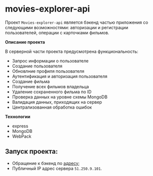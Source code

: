 # movies-explorer-api
Проект `Movies-explorer-api` является бэкенд частью приложения со следующими возможностями: авторизации и регистрации пользователей, операции с карточками фильмов.

**Описание проекта**

 В серверной части проекта предусмотрена функциональность:
  * Запрос информации о пользователе
  * Создание пользователя
  * Обновлние профиля пользователя
  * Аутентификация и авторизация пользователя
  * Создание фильма
  * Получение всех фильмов владельца
  * Удаление сохраненного фильма по ID
  * Проверка данных на уровне схемы MongoDB
  * Валидация данных, приходящих на сервер
  * Централизованная обработка ошибок

**Технологии**

* express
* MongoDB
* WebPack

## Запуск проекта:

* Обращение к бэкенд по [адресу](http(s)://api.moviesexplorer.evgeta.nomoredomains.sbs);
* Публичный IP адрес сервера `51.250.9.101`.
